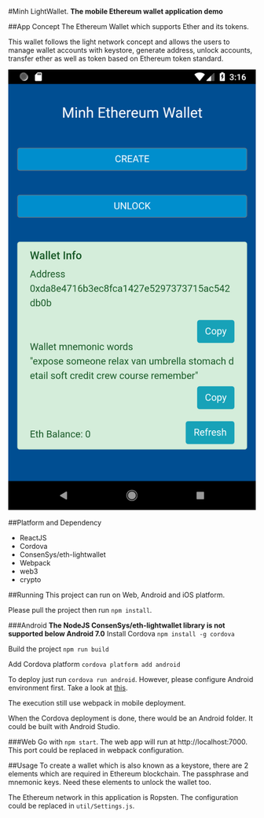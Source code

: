 #Minh LightWallet.
**The mobile Ethereum wallet application demo**

##App Concept
The Ethereum Wallet which supports Ether and its tokens.

This wallet follows the light network concept and allows the users to manage wallet accounts with keystore, generate address, unlock accounts, transfer ether as well as token based on Ethereum token standard.   

![screenshot](app.png)

##Platform and Dependency
- ReactJS
- Cordova
- ConsenSys/eth-lightwallet
- Webpack
- web3
- crypto

##Running
This project can run on Web, Android and iOS platform.

Please pull the project then run `npm install`.

###Android
**The NodeJS ConsenSys/eth-lightwallet library is not supported below Android 7.0**
Install Cordova `npm install -g cordova`

Build the project `npm run build`

Add Cordova platform `cordova platform add android`

To deploy just run `cordova run android`. However, please configure Android environment first. Take a look at [this](https://cordova.apache.org/docs/en/latest/guide/platforms/android/).

The execution still use webpack in mobile deployment.

When the Cordova deployment is done, there  would be an Android folder. It could be built with Android Studio.

###Web
Go with `npm start`.
The web app will run at http://localhost:7000.
This port could be replaced in webpack configuration.

##Usage
To create a wallet which is also known as a keystore, there are 2 elements which are required in Ethereum blockchain. The passphrase and mnemonic keys. Need these elements to unlock the wallet too.

The Ethereum network in this application is Ropsten. The configuration could be replaced in `util/Settings.js`.

